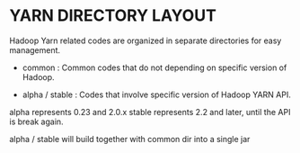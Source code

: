 # YARN DIRECTORY LAYOUT

Hadoop Yarn related codes are organized in separate directories for easy management.

 * common : Common codes that do not depending on specific version of Hadoop.

 * alpha / stable : Codes that involve specific version of Hadoop YARN API.

  alpha represents 0.23 and 2.0.x
  stable represents 2.2 and later, until the API is break again.

alpha / stable will build together with common dir into a single jar
